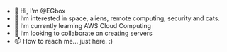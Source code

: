 - 👋 Hi, I’m @EGbox
- 👀 I’m interested in space, aliens, remote computing, security and cats.
- 🌱 I’m currently learning AWS Cloud Computing
- 💞️ I’m looking to collaborate on creating servers
- 📫 How to reach me... just here. :)

<!---
EGbox/EGbox is a ✨ special ✨ repository because its `README.md` (this file) appears on your GitHub profile.
You can click the Preview link to take a look at your changes.
--->
